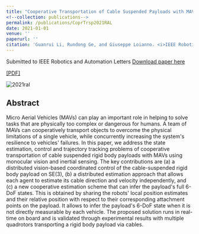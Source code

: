 ```yaml
---
title: "Cooperative Transportation of Cable Suspended Payloads with MAVs using Monocular Vision and Inertial Sensing"
<!--collection: publications-->
permalink: /publications/CoprTrsp2021RAL
date: 2021-01-01
venue: ''
paperurl: ''
citation: 'Guanrui Li, Rundong Ge, and Giuseppe Loianno. <i>IEEE Robotics and Automation Letters</i>.'
---
```

Submitted to IEEE Robotics and Automation Letters
[Download paper here](http://academicpages.github.io/files/paper1.pdf)

[[PDF]]()

![2021ral](https://lguanrui.github.io/images/coprtrsp2021ral.jpg)

## Abstract
Micro Aerial Vehicles (MAVs) can play an important role in helping to solve tasks that are physically too complex or dangerous for humans. A team of MAVs can cooperatively transport objects to overcome the physical limitations of a single vehicle, while concurrently increasing the system's resilience to vehicles' failures. In this paper, we address the state estimation, control and trajectory tracking problems of cooperative transportation of cable suspended rigid body payloads with MAVs using monocular vision and inertial sensing. The key contributions are (a) a distributed vision-based coordinated control of the cable-suspended rigid body payload on SE(3), (b) a distributed estimation approach that allows each agent to estimate its cable direction and velocity independently, and (c) a new cooperative estimation scheme that can infer the payload's full 6-DoF states. This is obtained by sharing the robots' local position estimates and their relative position with respect to their corresponding attachment points on the payload. It allows to infer the payload's 6-DoF state when it is not directly measurable by each vehicle. The proposed solution runs in real-time on board and is validated through experimental results with multiple quadrotors transporting a rigid body payload via cables. 

